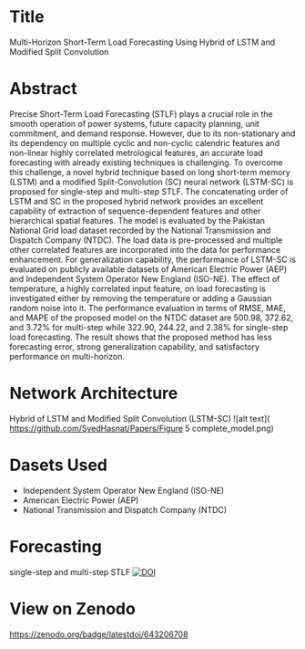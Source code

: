 # Title
Multi-Horizon Short-Term Load Forecasting Using Hybrid of LSTM and Modified Split Convolution
# Abstract
Precise Short-Term Load Forecasting (STLF) plays a crucial role in the smooth operation of power systems, future capacity planning, unit commitment, and demand response. However, due to its non-stationary and its dependency on multiple cyclic and non-cyclic calendric features and non-linear highly correlated metrological features, an accurate load forecasting with already existing techniques is challenging. To overcome this challenge, a novel hybrid technique based on long short-term memory (LSTM) and a modified Split-Convolution (SC) neural network (LSTM-SC) is proposed for single-step and multi-step STLF. The concatenating order of LSTM and SC in the proposed hybrid network provides an excellent capability of extraction of sequence-dependent features and other hierarchical spatial features. The model is evaluated by the Pakistan National Grid load dataset recorded by the National Transmission and Dispatch Company (NTDC). The load data is pre-processed and multiple other correlated features are incorporated into the data for performance enhancement. For generalization capability, the performance of LSTM-SC is evaluated on publicly available datasets of American Electric Power (AEP) and Independent System Operator New England (ISO-NE). The effect of temperature, a highly correlated input feature, on load forecasting is investigated either by removing the temperature or adding a Gaussian random noise into it. The performance evaluation in terms of RMSE, MAE, and MAPE of the proposed model on the NTDC dataset are 500.98, 372.62, and 3.72\% for multi-step while 322.90, 244.22, and 2.38\% for single-step load forecasting. The result shows that the proposed method has less forecasting error, strong generalization capability, and satisfactory performance on multi-horizon.
# Network Architecture
Hybrid of LSTM and Modified Split Convolution (LSTM-SC)
![alt text]( https://github.com/SyedHasnat/Papers/Figure 5 complete_model.png)
# Dasets Used
- Independent System Operator New England (ISO-NE)
- American Electric Power (AEP)
- National Transmission and Dispatch Company (NTDC)
# Forecasting
single-step and multi-step STLF
[![DOI](https://zenodo.org/badge/643206708.svg)](https://zenodo.org/badge/latestdoi/643206708) 
# View on Zenodo 
https://zenodo.org/badge/latestdoi/643206708


